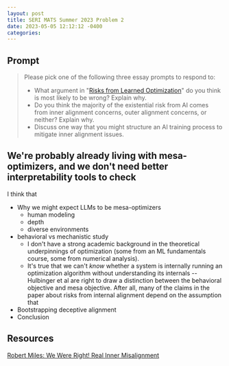 ```yaml
---
layout: post
title: SERI MATS Summer 2023 Problem 2
date: 2023-05-05 12:12:12 -0400
categories:
---
```


## Prompt

> Please pick one of the following three essay prompts to respond to:
>
> - What argument in "[Risks from Learned Optimization](https://www.alignmentforum.org/s/r9tYkB2a8Fp4DN8yB)" do you think is most likely to be wrong? Explain why.
> - Do you think the majority of the existential risk from AI comes from inner alignment concerns, outer alignment concerns, or neither? Explain why.
> - Discuss one way that you might structure an AI training process to mitigate inner alignment issues.

## We're probably already living with mesa-optimizers, and we don't need better interpretability tools to check

I think that

- Why we might expect LLMs to be mesa-optimizers
  - human modeling
  - depth
  - diverse environments
- behavioral vs mechanistic study
  - I don't have a strong academic background in the theoretical underpinnings of optimization (some from an ML fundamentals course, some from numerical analysis).
  - It's true that we can't _know_ whether a system is internally running an optimization algorithm without understanding its internals -- Hulbinger et al are right to draw a distinction between the behavioral objective and mesa objective. After all, many of the claims in the paper about risks from internal alignment depend on the assumption that
- Bootstrapping deceptive alignment
- Conclusion

## Resources

[Robert Miles: We Were Right! Real Inner Misalignment](https://www.youtube.com/watch?v=zkbPdEHEyEI)

